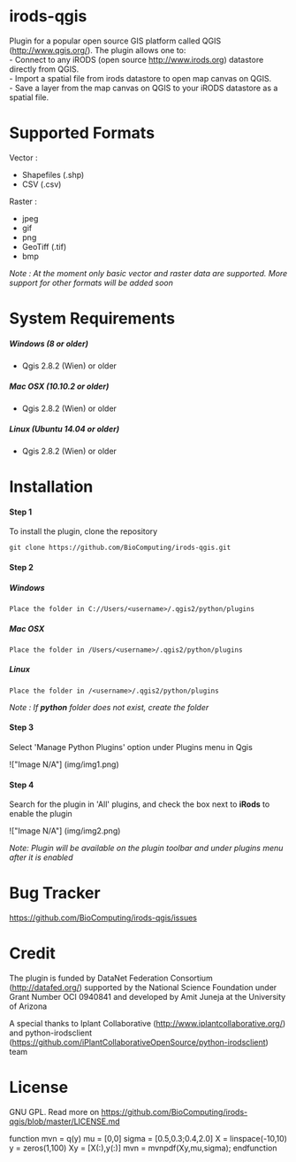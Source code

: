 # irods-qgis
Plugin for a popular open source GIS platform called QGIS (http://www.qgis.org/).  The plugin allows one to:  
	- Connect to any iRODS (open source http://www.irods.org) datastore directly from QGIS.  
	- Import a spatial file from irods datastore to open map canvas on QGIS.  
	- Save a layer from the map canvas on QGIS to your iRODS datastore as a spatial file.

# Supported Formats

Vector : 
 - Shapefiles (.shp)
 - CSV (.csv)

Raster : 
 - jpeg
 - gif
 - png
 - GeoTiff (.tif)
 - bmp

*Note : At the moment only basic vector and raster data are supported. More support for other formats will be added soon*

# System Requirements

##### Windows (8 or older)

- Qgis 2.8.2 (Wien) or older
	
##### Mac OSX (10.10.2 or older)

- Qgis 2.8.2 (Wien) or older
	
##### Linux (Ubuntu 14.04 or older)

- Qgis 2.8.2 (Wien) or older

# Installation
#### Step 1

To install the plugin, clone the repository 
	
	git clone https://github.com/BioComputing/irods-qgis.git
	
#### Step 2

##### Windows
	
	Place the folder in C://Users/<username>/.qgis2/python/plugins
	
##### Mac OSX
	
	Place the folder in /Users/<username>/.qgis2/python/plugins
	
##### Linux
	
	Place the folder in /<username>/.qgis2/python/plugins
	
	
*Note : If __python__ folder does not exist, create the folder*
	
#### Step 3

Select 'Manage Python Plugins' option under Plugins menu in Qgis

!["Image N/A"] (img/img1.png)

#### Step 4

Search for the plugin in 'All' plugins, and check the box next to **iRods** to enable the plugin
		
!["Image N/A"] (img/img2.png)

*Note: Plugin will be available on the plugin toolbar and under plugins menu after it is enabled*

# Bug Tracker

https://github.com/BioComputing/irods-qgis/issues

# Credit

The plugin is funded by DataNet Federation Consortium (http://datafed.org/) supported by the National Science Foundation under Grant Number OCI 0940841 and developed by Amit Juneja at the University of Arizona

A special thanks to Iplant Collaborative (http://www.iplantcollaborative.org/) and python-irodsclient (https://github.com/iPlantCollaborativeOpenSource/python-irodsclient) team

# License

GNU GPL. Read more on https://github.com/BioComputing/irods-qgis/blob/master/LICENSE.md


function mvn = q(y)
	mu = [0,0]
	sigma = [0.5,0.3;0.4,2.0]
	X = linspace(-10,10)
	y = zeros(1,100)
	Xy = [X(:),y(:)]
	mvn = mvnpdf(Xy,mu,sigma);
endfunction



